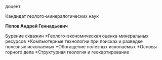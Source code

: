 доцент

Кандидат геолого-минералогических наук

**Попов Андрей Геннадьевич**

Бурение скважин
	*Геолого-экономическая оценка минеральных ресурсов
	*Компьютерные технологии при поисках и разведке полезных ископаемых
	*Обогащение полезных ископаемых
	*Основы горного дела
	*Структурная геология и геокартирование